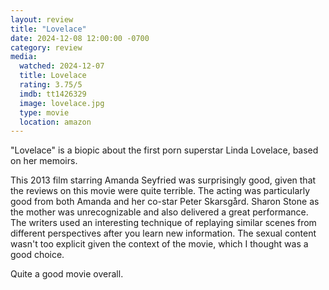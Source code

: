 ```yaml
---
layout: review
title: "Lovelace"
date: 2024-12-08 12:00:00 -0700
category: review
media: 
  watched: 2024-12-07
  title: Lovelace
  rating: 3.75/5
  imdb: tt1426329
  image: lovelace.jpg
  type: movie
  location: amazon
---
```


"Lovelace" is a biopic about the first porn superstar Linda Lovelace, based on her memoirs. 

This 2013 film starring Amanda Seyfried was surprisingly good, given that the reviews on this movie were quite terrible. The acting was particularly good from both Amanda and her co-star Peter Skarsgård. Sharon Stone as the mother was unrecognizable and also delivered a great performance. The writers used an interesting technique of replaying similar scenes from different perspectives after you learn new information. The sexual content wasn't too explicit given the context of the movie, which I thought was a good choice. 

Quite a good movie overall.


